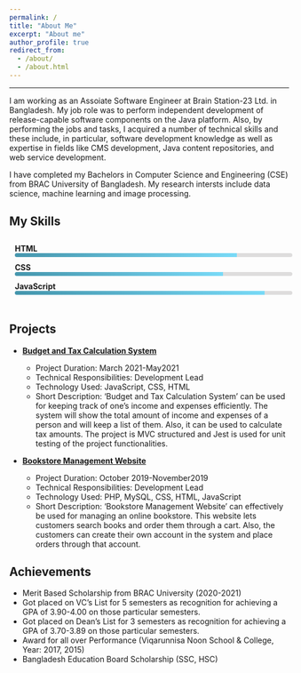 ```yaml
---
permalink: /
title: "About Me"
excerpt: "About me"
author_profile: true
redirect_from: 
  - /about/
  - /about.html
---
```

___

I am working as an Assoiate Software Engineer at Brain Station-23 Ltd. in Bangladesh. My job role was to perform independent development of release-capable software components on the Java platform. Also, by performing the jobs and tasks, I acquired a number of technical skills and these include, in particular, software development
knowledge as well as expertise in fields like CMS development, Java content repositories, and
web service development.

I have completed my Bachelors in Computer Science and Engineering (CSE) from BRAC University of Bangladesh. My research intersts include data science, machine learning and image processing.

<h2>My Skills</h2>
<html>
<head>
  <title>Skill Bar Chart</title>
  <style>
    .skill-bar {
      width: 100%;
      max-width: 500px;
      padding: 10px;
    }
    .skill-bar .skill {
      margin-bottom: 10px;
    }
    .skill-bar .skill-name {
      font-weight: bold;
    }
    .skill-bar .skill-bar-wrapper {
      background-color: #dedddd;
      height: 7px;
      border-radius: 10px;
      overflow: hidden;
    }
    .skill-bar .skill-bar-fill {
      background: linear-gradient(to right, #4596ad, #79daf7);
      height: 100%;
      transition: width 0.5s ease-in-out;
    }
  </style>
</head>
<body>
  <div class="skill-bar">
    <div class="skill">
      <div class="skill-name">HTML</div>
      <div class="skill-bar-wrapper">
        <div class="skill-bar-fill" style="width: 80%;"></div>
      </div>
    </div>
    <div class="skill">
      <div class="skill-name">CSS</div>
      <div class="skill-bar-wrapper">
        <div class="skill-bar-fill" style="width: 75%;"></div>
      </div>
    </div>
    <div class="skill">
      <div class="skill-name">JavaScript</div>
      <div class="skill-bar-wrapper">
        <div class="skill-bar-fill" style="width: 90%;"></div>
      </div>
    </div>
  </div>
</body>
</html>


<h2>Projects</h2>


* <strong><a href="https://github.com/Ishadie/cse470-Budget-and-Tax-Calculation-System">Budget and Tax Calculation System</a></strong>
  * Project Duration: March 2021-May2021
  * Technical Responsibilities: Development Lead
  * Technology Used: JavaScript, CSS, HTML
  * Short Description: ‘Budget and Tax Calculation System’ can be used for keeping track
   of one’s income and expenses efficiently. The system will show the total amount of
   income and expenses of a person and will keep a list of them. Also, it can be used to
   calculate tax amounts. The project is MVC structured and Jest is used for unit testing of
   the project functionalities.

* <strong><a href="https://github.com/Ishadie/Bookstore-Management-Website">Bookstore Management Website</a></strong>
  * Project Duration: October 2019-November2019
  * Technical Responsibilities: Development Lead
  * Technology Used: PHP, MySQL, CSS, HTML, JavaScript
  * Short Description: ‘Bookstore Management Website’ can effectively be used for
   managing an online bookstore. This website lets customers search books and order them
   through a cart. Also, the customers can create their own account in the system and place
   orders through that account.


<h2>Achievements</h2>


* Merit Based Scholarship from BRAC University (2020-2021)
* Got placed on VC’s List for 5 semesters as recognition for achieving a GPA of 3.90-4.00 on those particular semesters.
* Got placed on Dean’s List for 3 semesters as recognition for achieving a GPA of 3.70-3.89 on those particular semesters.
* Award for all over Performance (Viqarunnisa Noon School & College, Year: 2017, 2015)
* Bangladesh Education Board Scholarship (SSC, HSC)


